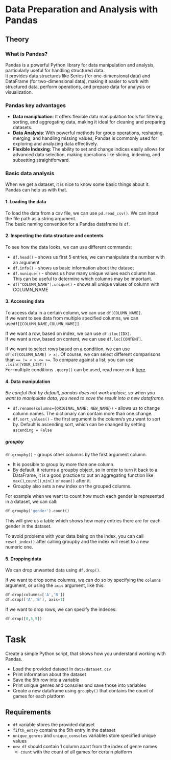 # Data Preparation and Analysis with Pandas

## Theory

### What is Pandas?
Pandas is a powerful Python library for data manipulation and analysis, particularly useful for handling structured data.  
It provides data structures like Series (for one-dimensional data) and DataFrame (for two-dimensional data), making it easier to work with structured data, perform operations, and prepare data for analysis or visualization.

### Pandas key advantages
- **Data manipluation**: It offers flexible data manipulation tools for filtering, sorting, and aggregating data, making it ideal for cleaning and preparing datasets.
- **Data Analysis**: With powerful methods for group operations, reshaping, merging, and handling missing values, Pandas is commonly used for exploring and analyzing data effectively.
- **Flexible Indexing**: The ability to set and change indices easily allows for advanced data selection, making operations like slicing, indexing, and subsetting straightforward.

### Basic data analysis

When we get a dataset, it is nice to know some basic things about it.
Pandas can help us with that. 

#### 1. Loading the data  

To load the data from a csv file, we can use ```pd.read_csv()```. We can input the file path as a string argument.  
The basic naming convention for a Pandas dataframe is ```df```.

#### 2. Inspecting the data structure and contents

To see how the data looks, we can use different commands:

- ```df.head()``` - shows us first 5 entries, we can manipulate the number with an argument
- ```df.info()``` - shows us basic information about the dataset
- ```df.nunique()``` - shows us how many unique values each column has. This can be useful to determine which columns may be important.
- ```df["COLUMN_NAME"].unique()``` - shows all unique values of column with COLUMN_NAME

#### 3. Accessing data 
To access data in a certain column, we can use ```df[COLUMN_NAME]```.  
If we want to see data from multiple specified columns, we can use```df[[COLUMN_NAME,COLUMN_NAME]]```.

If we want a row, based on index, we can use ```df.iloc[IDX]```.  
If we want a row, based on content, we can use ```df.loc[CONTENT]```.

If we want to select rows based on a condition, we can use ```df[df[COLUMN_NAME] > x]```. Of course, we can select different comparisons than ```== != < > <= >=```. To compare against a list, you can use ```.isin([YOUR_LIST])```  
For multiple conditions ```.query()``` can be used, read more on it [here](https://pandas.pydata.org/docs/reference/api/pandas.DataFrame.query.html).

#### 4. Data manipulation

*Be careful that by default, pandas does not work inplace, so when you want to manipulate data, you need to save the result into a new dataframe.*

- ```df.rename(columns={ORIGINAL_NAME: NEW_NAME})``` - allows us to change column names. The dictionary can contain more than one change.
- ```df.sort_values()``` - the first argument is the column/s you want to sort by. Default is ascending sort, which can be changed by setting ```ascending = False```  

##### groupby 

```df.groupby()``` - groups other columns by the first argument column. 

- It is possible to group by more than one column.
- By default, it returns a groupby object, so in order to turn it back to a DataFrame, it is a good practice to put an aggregating function like ```max()```,```count()```,```min()``` or ```mean()``` after it.  
- Groupby also sets a new index on the grouped columns.

For example when we want to count how much each gender is represented in a dataset, we can call:
```python
df.groupby('gender').count() 
```
This will give us a table which shows how many entries there are for each gender in the dataset.  

To avoid problems with your data being on the index, you can call ```reset_index()``` after calling groupby and the index will reset to a new numeric one.

#### 5. Dropping data

We can drop unwanted data using ```df.drop()```.

If we want to drop some columns, we can do so by specifying the ```columns``` argument, or using the `axis` argument, like this:
```python
df.drop(columns=['A','B'])
df.drop(['A','B'], axis=1)
```

If we want to drop rows, we can specify the indeces:
```python
df.drop([0,3,5])
```

# Task
Create a simple Python script, that shows how you understand working with Pandas.

- Load the provided dataset in ```data/dataset.csv```
- Print information about the dataset
- Save the 5th row into a variable
- Print unique genres and consoles and save those into variables
- Create a new dataframe using ```groupby()``` that contains the count of games for each platform

## Requirements
- ```df``` variable stores the provided dataset
- ```fifth_entry``` contains the 5th entry in the dataset
- ```unique_genres``` and ```unique_consoles``` variables store specified unique values
- ```new_df``` should contain 1 column apart from the index of genre names
  - ```count``` with the count of all games for certain platform






